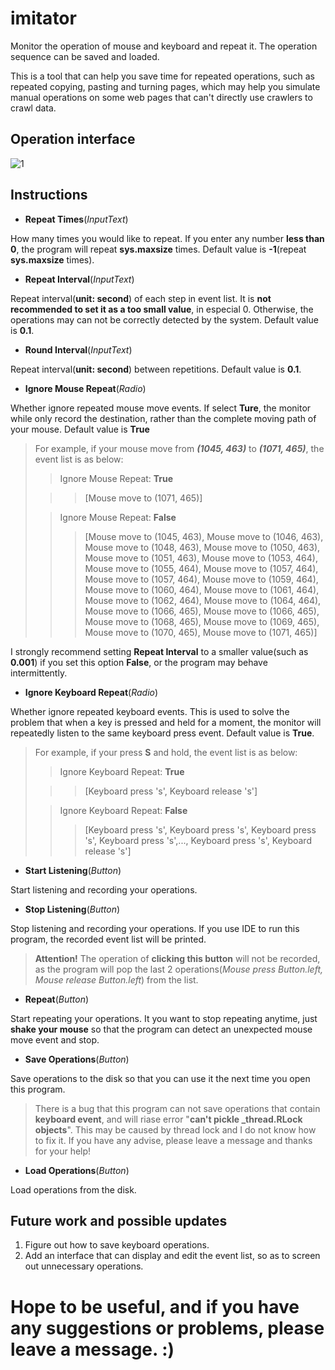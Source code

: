 # imitator
Monitor the operation of mouse and keyboard and repeat it. The operation sequence can be saved and loaded.

This is a tool that can help you save time for repeated operations, such as repeated copying, pasting and turning pages, which may help you simulate manual operations on some web pages that can't directly use crawlers to crawl data.

## Operation interface
![1](https://user-images.githubusercontent.com/54651776/157024463-8b946e6b-f1bc-4a32-870f-d7ec3e253d28.png)


## Instructions
- **Repeat Times**(*InputText*)

How many times you would like to repeat. If you enter any number **less than 0**, the program will repeat **sys.maxsize** times. Default value is **-1**(repeat **sys.maxsize** times).

- **Repeat Interval**(*InputText*)

Repeat interval(**unit: second**) of each step in event list. It is **not recommended to set it as a too small value**, in especial 0. Otherwise, the operations may can not be correctly detected by the system. Default value is **0.1**.


- **Round Interval**(*InputText*)

Repeat interval(**unit: second**) between repetitions. Default value is **0.1**.

- **Ignore Mouse Repeat**(*Radio*)

Whether ignore repeated mouse move events. If select **Ture**, the monitor while only record the destination, rather than the complete moving path of your mouse. Default value is **True**


> For example, if your mouse move from ***(1045, 463)*** to ***(1071, 465)***, the event list is as below:
> 
> > Ignore Mouse Repeat: **True**
> 
> > > [Mouse move to (1071, 465)]
> 
> > Ignore Mouse Repeat: **False**
> >
> > > [Mouse move to (1045, 463), Mouse move to (1046, 463), Mouse move to (1048, 463), Mouse move to (1050, 463), Mouse move to (1051, 463), Mouse move to (1053, 464), Mouse move to (1055, 464), Mouse move to (1057, 464), Mouse move to (1057, 464), Mouse move to (1059, 464), Mouse move to (1060, 464), Mouse move to (1061, 464), Mouse move to (1062, 464), Mouse move to (1064, 464), Mouse move to (1066, 465), Mouse move to (1066, 465), Mouse move to (1068, 465), Mouse move to (1069, 465), Mouse move to (1070, 465), Mouse move to (1071, 465)]

I strongly recommend setting **Repeat Interval** to a smaller value(such as **0.001**) if you set this option **False**, or the program may behave intermittently.

- **Ignore Keyboard Repeat**(*Radio*)

Whether ignore repeated keyboard events. This is used to solve the problem that when a key is pressed and held for a moment, the monitor will repeatedly listen to the same keyboard press event. Default value is **True**.

> For example, if your press **S** and hold, the event list is as below:
> 
> > Ignore Keyboard Repeat: **True**
> 
> > > [Keyboard press 's', Keyboard release 's']
> 
> > Ignore Keyboard Repeat: **False**
> >
> > > [Keyboard press 's', Keyboard press 's', Keyboard press 's', Keyboard press 's',..., Keyboard press 's', Keyboard release 's']

- **Start Listening**(*Button*)

Start listening and recording your operations. 

- **Stop Listening**(*Button*)

Stop listening and recording your operations. If you use IDE to run this program, the recorded event list will be printed. 
> **Attention!** The operation of **clicking this button** will not be recorded, as the program will pop the last 2 operations(*Mouse press Button.left, Mouse release Button.left*) from the list.


- **Repeat**(*Button*)

Start repeating your operations. It you want to stop repeating anytime, just **shake your mouse** so that the program can detect an unexpected mouse move event and stop.

- **Save Operations**(*Button*)

Save operations to the disk so that you can use it the next time you open this program. 
> There is a bug that this program can not save operations that contain **keyboard event**, and will riase error "**can't pickle \_thread.RLock objects**". This may be caused by thread lock and I do not know how to fix it. If you have any advise, please leave a message and thanks for your help!


- **Load Operations**(*Button*)

Load operations from the disk.

## Future work and possible updates

1. Figure out how to save keyboard operations.
2. Add an interface that can display and edit the event list, so as to screen out unnecessary operations.



# **Hope to be useful, and if you have any suggestions or problems, please leave a message. :)** #
